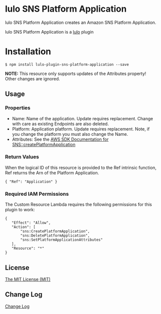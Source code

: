 # lulo SNS Platform Application

lulo SNS Platform Application creates an Amazon SNS Platform Application.

lulo SNS Platform Application is a [lulo](https://github.com/carlnordenfelt/lulo) plugin

# Installation
```
$ npm install lulo-plugin-sns-platform-application --save
```

**NOTE:**
This resource only supports updates of the Attributes property! Other changes are ignored.

## Usage
### Properties
* Name: Name of the application. Update requires replacement. Change with care as existing Endpoints are also deleted.
* Platform: Application platform. Update requires replacement. Note, if you change the platform you must also change the Name.
* Attributes: See the [AWS SDK Documentation for SNS::createPlatformApplication](http://docs.aws.amazon.com/AWSJavaScriptSDK/latest/AWS/SNS.html#createPlatformApplication-property)

### Return Values
When the logical ID of this resource is provided to the Ref intrinsic function, Ref returns the Arn of the Platform Application.

`{ "Ref": "Application" }`

### Required IAM Permissions
The Custom Resource Lambda requires the following permissions for this plugin to work:
```
{
   "Effect": "Allow",
   "Action": [
       "sns:CreatePlatformApplication",
       "sns:DeletePlatformApplication",
       "sns:SetPlatformApplicationAttributes"
   ],
   "Resource": "*"
}
```

## License
[The MIT License (MIT)](/LICENSE)

## Change Log
[Change Log](/CHANGELOG.md)
